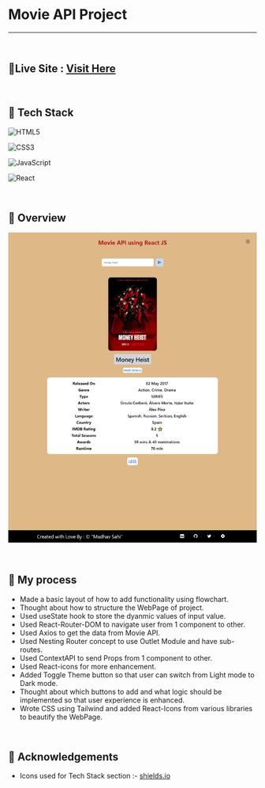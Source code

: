 # Movie API Project
<hr>
<br> 

## 📌Live Site : [Visit Here](https://movie-explorer-devansh-nayyar-reactjs.netlify.app/ "Live Link")

<br>

## 📌 Tech Stack
![HTML5](https://img.shields.io/badge/html5-%23E34F26.svg?style=for-the-badge&logo=html5&logoColor=white)

![CSS3](https://img.shields.io/badge/css3-%231572B6.svg?style=for-the-badge&logo=css3&logoColor=white)

![JavaScript](https://img.shields.io/badge/javascript-%23323330.svg?style=for-the-badge&logo=javascript&logoColor=%23F7DF1E)

![React](https://img.shields.io/badge/react-%2320232a.svg?style=for-the-badge&logo=react&logoColor=%2361DAFB)

<br>

## 📌 Overview
![First page screenshot](./assets/movieapi-ss.png)

<br>

## 📌 My process

- Made a basic layout of how to add functionality using flowchart.
- Thought about how to structure the WebPage of project.
- Used useState hook to store the dyanmic values of input value.
- Used React-Router-DOM to navigate user from 1 component to other.
- Used Axios to get the data from Movie API.
- Used Nesting Router concept to use Outlet Module and have sub-routes.
- Used ContextAPI to send Props from 1 component to other.
- Used React-icons for more enhancement.
- Added Toggle Theme button so that user can switch from Light mode to Dark mode.
- Thought about which buttons to add and what logic should be implemented so that user experience is enhanced.
- Wrote CSS using Tailwind and added React-Icons from various libraries to beautify the WebPage.

<br>

## 📌 Acknowledgements

- Icons used for Tech Stack section :- [shields.io](https://img.shields.io)


